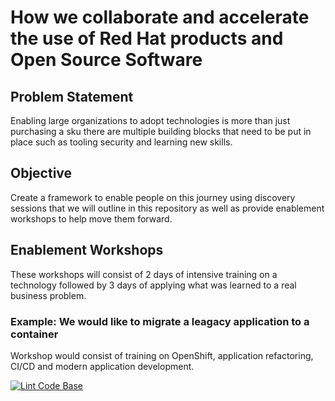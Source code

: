 # How we collaborate and accelerate the use of Red Hat products and Open Source Software

## Problem Statement

Enabling large organizations to adopt technologies is more than just purchasing a sku there are multiple building blocks that need to be put in place such as tooling security and learning new skills.

## Objective

Create a framework to enable people on this journey using discovery sessions that we will outline in this repository as well as provide enablement workshops to help move them forward.

## Enablement Workshops

These workshops will consist of 2 days of intensive training on a technology followed by 3 days of applying what was learned to a real business problem.

### Example: We would like to migrate a leagacy application to a container

Workshop would consist of training on OpenShift, application refactoring, CI/CD and modern application development.


[![Lint Code Base](https://github.com/chadhellyea/HowWeEnable/workflows/Lint%20Code%20Base/badge.svg)](https://github.com/chadhellyea/HowWeEnable/actions)
